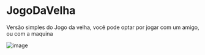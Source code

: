 # JogoDaVelha
Versão simples do Jogo da velha, você pode optar por jogar com um amigo, ou com a maquina

![image](https://github.com/user-attachments/assets/ccf2b777-1808-4d1e-8140-3e2f3911d8b1)
